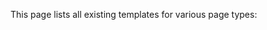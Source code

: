 This page lists all existing templates for various page types:

<!-- >>> template-list --><!-- <<< -->


